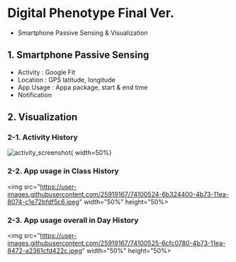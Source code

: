 # Digital Phenotype Final Ver.
- Smartphone Passive Sensing & Visualization

## 1. Smartphone Passive Sensing
  - Activity : Google Fit
  - Location : GPS latitude, longitude
  - App Usage : Appa package, start & end time
  - Notification
  
## 2. Visualization

### 2-1. Activity History

![activity_screenshot](https://user-images.githubusercontent.com/25919167/74100652-c6b10180-4b74-11ea-981f-1116a46f4bca.jpeg){ width=50%}


### 2-2. App usage in Class History

<img src="https://user-images.githubusercontent.com/25919167/74100524-6b324400-4b73-11ea-8074-c1e72bfdf5c6.jpeg" width="50%" height="50%>

### 2-3. App usage overall in Day History

<img src="https://user-images.githubusercontent.com/25919167/74100525-6cfc0780-4b73-11ea-8472-a2361cfd422c.jpeg" width="50%" height="50%>

